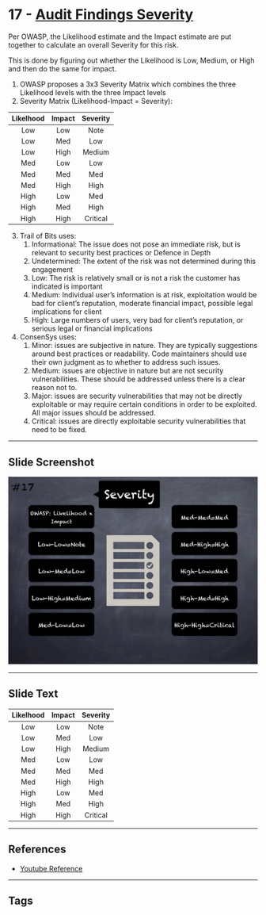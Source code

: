 
# 17 - [Audit Findings Severity](./Audit%20Findings%20Severity.md)

Per OWASP, the Likelihood estimate and the Impact estimate are put together to calculate an overall Severity for this risk. 

This is done by figuring out whether the Likelihood is Low, Medium, or High and then do the same for impact.

1. OWASP proposes a 3x3 Severity Matrix which combines the three Likelihood levels with the three Impact levels
2. Severity Matrix (Likelihood-Impact = Severity): 

|Likelhood|Impact|Severity|
|:----:|:-----:|:---:|
|Low|Low|Note|
|Low|Med|Low|
|Low|High|Medium|
|Med|Low|Low|
|Med|Med|Med|
|Med|High|High|
|High|Low|Med|
|High|Med|High|
|High|High|Critical|

3. Trail of Bits uses:
	1. Informational: The issue does not pose an immediate risk, but is relevant to security best practices or Defence in Depth
	2. Undetermined: The extent of the risk was not determined during this engagement
	3. Low: The risk is relatively small or is not a risk the customer has indicated is important
	4. Medium: Individual user’s information is at risk, exploitation would be bad for client’s reputation, moderate financial impact, possible legal implications for client
	5. High: Large numbers of users, very bad for client’s reputation, or serious legal or financial implications
4. ConsenSys uses:
	1. Minor: issues are subjective in nature. They are typically suggestions around best practices or readability. Code maintainers should use their own judgment as to whether to address such issues.
	2. Medium: issues are objective in nature but are not security vulnerabilities. These should be addressed unless there is a clear reason not to.
	3. Major: issues are security vulnerabilities that may not be directly exploitable or may require certain conditions in order to be exploited. All major issues should be addressed.
	4. Critical: issues are directly exploitable security vulnerabilities that need to be fixed.
___
## Slide Screenshot
![017.jpg](../../images/6.%20Audit%20Techniques%20and%20Tools%20101/017.jpg)
___
## Slide Text
|Likelhood|Impact|Severity|
|:----:|:-----:|:---:|
|Low|Low|Note|
|Low|Med|Low|
|Low|High|Medium|
|Med|Low|Low|
|Med|Med|Med|
|Med|High|High|
|High|Low|Med|
|High|Med|High|
|High|High|Critical|
___
## References
- [Youtube Reference](https://youtu.be/M0C7z3TE5Go?t=1656)
___
## Tags
